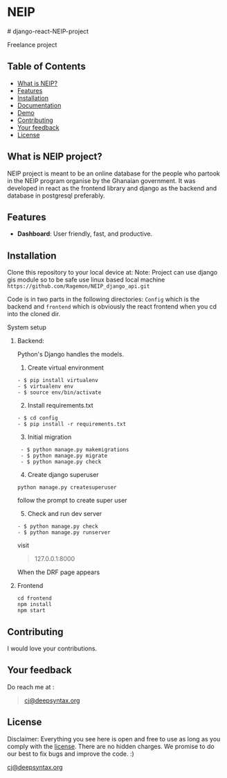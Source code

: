 
<div align="left">
  <h1>NEIP </h1>
</div>
# django-react-NEIP-project

Freelance project 
## Table of Contents

- [What is NEIP?](#what-makes-saleor-special)
- [Features](#features)
- [Installation](#installation)
- [Documentation](#documentation)
- [Demo](#demo)
- [Contributing](#contributing)
- [Your feedback](#your-feedback)
- [License](#license)

## What is NEIP project?

NEIP project is meant to be an online database for the people who partook in the NEIP program organise by the Ghanaian government. It was developed in react as the frontend library and django as the backend and database in postgresql preferably. 

## Features
- **Dashboard**: User friendly, fast, and productive. 

## Installation
Clone this repository to your local device at:
Note: Project can use django gis module so to be safe use linux based local machine
```https://github.com/Ragemon/NEIP_django_api.git```

Code is in two parts in the following directories: `Config` which is the backend and `frontend` which is obviously the react frontend when you cd into the cloned dir.

System setup
1. Backend:

    Python's Django handles the models.

    1. Create virtual environment
    ```
    - $ pip install virtualenv
    - $ virtualenv env
    - $ source env/bin/activate
    ```
    2. Install requirements.txt
    ```
    - $ cd config
    - $ pip install -r requirements.txt
    ```
    3. Initial migration
    ```
     - $ python manage.py makemigrations
     - $ python manage.py migrate
     - $ python manage.py check
    ```
    4. Create django superuser
    ```
    python manage.py createsuperuser
    ``` 
      follow the prompt to create super user
 
    5. Check and run dev server
    ```
    - $ python manage.py check
    - $ python manage.py runserver
    ```
    
    visit 
    
    > 127.0.0.1:8000
    
    When the DRF page appears 



2. Frontend
   ```
   cd frontend
   npm install 
   npm start
   ```
## Contributing

I would love your contributions.



## Your feedback

Do reach me at : 
> cj@deepsyntax.org
## License

Disclaimer: Everything you see here is open and free to use as long as you comply with the [license](https://opensource.org/licenses/MIT). There are no hidden charges. We promise to do our best to fix bugs and improve the code.
:)

cj@deepsyntax.org

